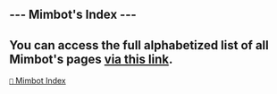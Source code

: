 ## --- Mimbot's Index ---

You can access the full alphabetized list of all Mimbot's pages [via this link](<https://zeithalt.github.io/r/index.html>).
----------
[`📑` Mimbot Index](</index.md#6d30>)